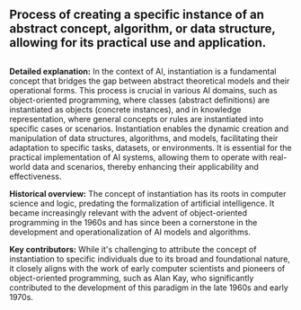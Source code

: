 ## Process of creating a specific instance of an abstract concept, algorithm, or data structure, allowing for its practical use and application.
##

**Detailed explanation:** In the context of AI, instantiation is a fundamental concept that bridges the gap between abstract theoretical models and their operational forms. This process is crucial in various AI domains, such as object-oriented programming, where classes (abstract definitions) are instantiated as objects (concrete instances), and in knowledge representation, where general concepts or rules are instantiated into specific cases or scenarios. Instantiation enables the dynamic creation and manipulation of data structures, algorithms, and models, facilitating their adaptation to specific tasks, datasets, or environments. It is essential for the practical implementation of AI systems, allowing them to operate with real-world data and scenarios, thereby enhancing their applicability and effectiveness.

**Historical overview:** The concept of instantiation has its roots in computer science and logic, predating the formalization of artificial intelligence. It became increasingly relevant with the advent of object-oriented programming in the 1960s and has since been a cornerstone in the development and operationalization of AI models and algorithms.

**Key contributors:** While it's challenging to attribute the concept of instantiation to specific individuals due to its broad and foundational nature, it closely aligns with the work of early computer scientists and pioneers of object-oriented programming, such as Alan Kay, who significantly contributed to the development of this paradigm in the late 1960s and early 1970s.